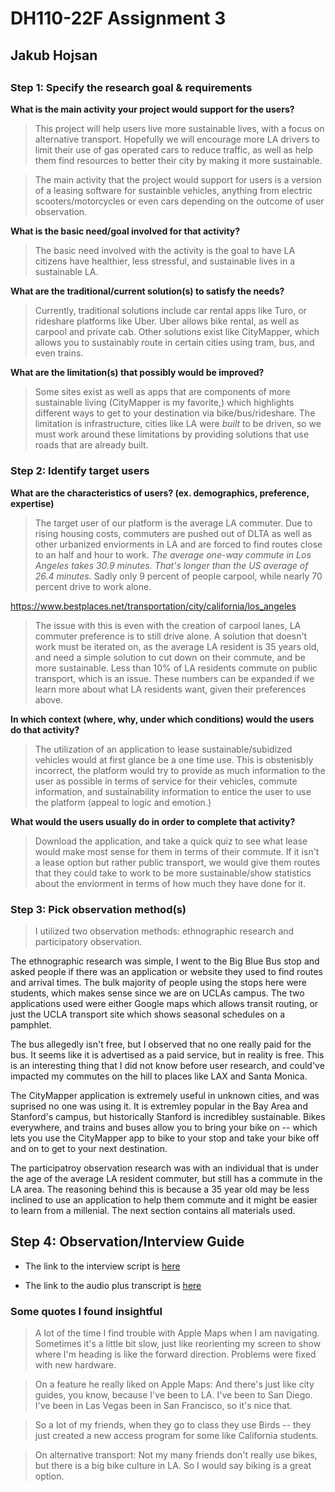# DH110-22F Assignment 3
## Jakub Hojsan

##

### Step 1: Specify the research goal & requirements

**What is the main activity your project would support for the users?**
>This project will help users live more sustainable lives, with a focus on alternative transport. Hopefully we will encourage more LA drivers to limit their use of gas operated cars to reduce traffic, as well as help them find resources to better their city by making it more sustainable.

>The main activity that the project would support for users is a version of a leasing software for sustainble vehicles, anything from electric scooters/motorcycles or even cars depending on the outcome of user observation.  

**What is the basic need/goal involved for that activity?**
>The basic need involved with the activity is the goal to have LA citizens have healthier, less stressful, and sustainable lives in a sustainable LA.

**What are the traditional/current solution(s) to satisfy the needs?**
>Currently, traditional solutions include car rental apps like Turo, or rideshare platforms like Uber. Uber allows bike rental, as well as carpool and private cab. Other solutions exist like CityMapper, which allows you to sustainably route in certain cities using tram, bus, and even trains.

**What are the limitation(s) that possibly would be improved?**
>Some sites exist as well as apps that are components of more sustainable living (CityMapper is my favorite,) which highlights different ways to get to your destination via bike/bus/rideshare. The limitation is infrastructure, cities like LA were _built_ to be driven, so we must work around these limitations by providing solutions that use roads that are already built.

### Step 2: Identify target users

**What are the characteristics of users? (ex. demographics, preference, expertise)**
>The target user of our platform is the average LA commuter. Due to rising housing costs, commuters are pushed out of DLTA as well as other urbanized enviorments in LA and are forced to find routes close to an half and hour to work. _The average one-way commute in Los Angeles takes 30.9 minutes. That's longer than the US average of 26.4 minutes._ Sadly only 9 percent of people carpool, while nearly 70 percent drive to work alone. 

https://www.bestplaces.net/transportation/city/california/los_angeles

>The issue with this is even with the creation of carpool lanes, LA commuter preference is to still drive alone. A solution that doesn't work must be iterated on, as the average LA resident is 35 years old, and need a simple solution to cut down on their commute, and be more sustainable. Less than 10% of LA residents commute on public transport, which is an issue. These numbers can be expanded if we learn more about what LA residents want, given their preferences above.

**In which context (where, why, under which conditions) would the users do that activity?**
>The utilization of an application to lease sustainable/subidized vehicles would at first glance be a one time use. This is obstenisbly incorrect, the platform would try to provide as much information to the user as possible in terms of service for their vehicles, commute information, and sustainability information to entice the user to use the platform (appeal to logic and emotion.)

**What would the users usually do in order to complete that activity?**
>Download the application, and take a quick quiz to see what lease would make most sense for them in terms of their commute. If it isn't a lease option but rather public transport, we would give them routes that they could take to work to be more sustainable/show statistics about the enviorment in terms of how much they have done for it.

### Step 3: Pick observation method(s)

> I utilized two observation methods: ethnographic research and participatory observation. 

The ethnographic research was simple, I went to the Big Blue Bus stop and asked people if there was an application or website they used to find routes and arrival times. The bulk majority of people using the stops here were students, which makes sense since we are on UCLAs campus. The two applications used were either Google maps which allows transit routing, or just the UCLA transport site which shows seasonal schedules on a pamphlet. 

The bus allegedly isn't free, but I observed that no one really paid for the bus. It seems like it is advertised as a paid service, but in reality is free. This is an interesting thing that I did not know before user research, and could've impacted my commutes on the hill to places like LAX and Santa Monica.

The CityMapper application is extremely useful in unknown cities, and was suprised no one was using it. It is extremley popular in the Bay Area and Stanford's campus, but historically Stanford is incredibley sustainable. Bikes everywhere, and trains and buses allow you to bring your bike on -- which lets you use the CityMapper app to bike to your stop and take your bike off and on to get to your next destination.

The participatroy observation research was with an individual that is under the age of the average LA resident commuter, but still has a commute in the LA area. The reasoning behind this is because a 35 year old may be less inclined to use an application to help them commute and it might be easier to learn from a millenial. The next section contains all materials used.

## Step 4: Observation/Interview Guide

* The link to the interview script is [here](https://docs.google.com/document/d/1dNRMfTQ4Srvn68zKgnNaFnTWOJRM2RKJIeNZUZnHOLU/edit?usp=sharing)

* The link to the audio plus transcript is [here](https://drive.google.com/drive/folders/1WDGiJLoylm6Ky-nhvs65lyxGTV2z3zgy?usp=sharing)

### Some quotes I found insightful

> A lot of the time I find trouble with Apple Maps when I am navigating. Sometimes it's a little bit slow, just like reorienting my screen to show  where I'm heading is like the forward direction. Problems were fixed with new hardware.


> On a feature he really liked on Apple Maps: And there's just like city guides, you know, because I've been to LA. I've been to San Diego. I've been in Las Vegas been in San Francisco, so it's nice that.


> So a lot of my friends, when they go to class they use Birds -- they just created a new access program for some like California students.


> On alternative transport: Not my many friends don't really use bikes, but there is a big bike culture in LA. So I would say biking is a great option. 
